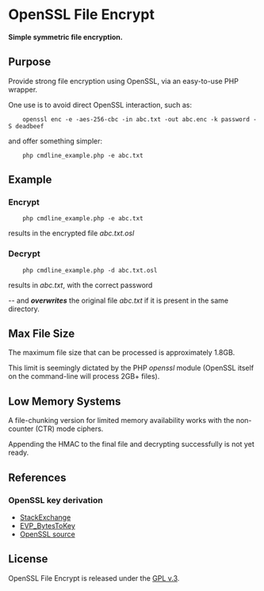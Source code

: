 
# OpenSSL File Encrypt

#### Simple symmetric file encryption.


## Purpose

Provide strong file encryption using OpenSSL, via an easy-to-use PHP wrapper.

One use is to avoid direct OpenSSL interaction, such as:

        openssl enc -e -aes-256-cbc -in abc.txt -out abc.enc -k password -S deadbeef

and offer something simpler:

        php cmdline_example.php -e abc.txt


## Example

### Encrypt

        php cmdline_example.php -e abc.txt

results in the encrypted file *abc.txt.osl*

### Decrypt

        php cmdline_example.php -d abc.txt.osl

results in *abc.txt*, with the correct password

-- and ***overwrites*** the original file *abc.txt* if it is present in the same directory.


## Max File Size

The maximum file size that can be processed is approximately 1.8GB.

This limit is seemingly dictated by the PHP *openssl* module (OpenSSL itself on the command-line will process 2GB+ files).


## Low Memory Systems

A file-chunking version for limited memory availability works with the non-counter (CTR) mode ciphers.

Appending the HMAC to the final file and decrypting successfully is not yet ready.


## References

### OpenSSL key derivation

+ [StackExchange](https://security.stackexchange.com/questions/29106/openssl-recover-key-and-iv-by-passphrase)
+ [EVP_BytesToKey](https://www.openssl.org/docs/manmaster/man3/EVP_BytesToKey.html)
+ [OpenSSL source](https://github.com/openssl/openssl/blob/master/apps/enc.c)


## License

OpenSSL File Encrypt is released under the [GPL v.3](https://www.gnu.org/licenses/gpl-3.0.html).
